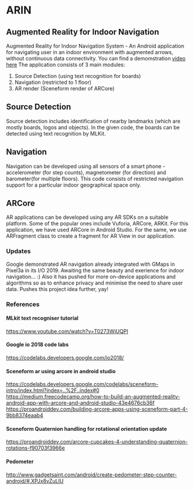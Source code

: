 # ARIN
## Augmented Reality for Indoor Navigation
Augmented Reality for Indoor Navigation System - An Android application for navigating user in an indoor environment with augmented arrows, without continuous data connectivity.
You can find a demomstration [video here](https://www.youtube.com/watch?v=XtAy7S753eQ<BR>)
The application consists of 3 main modules:
  1. Source Detection (using text recognition for boards)
  2. Navigation (restricted to 1 floor)
  3. AR render (Sceneform render of ARCore)

## Source Detection
Source detection includes identification of nearby landmarks (which are mostly boards, logos and objects). In the given code, the boards can be detected using text recognition by MLKit.

## Navigation
Navigation can be developed using all sensors of a smart phone - accelerometer (for step counts), magnetometer (for direction) and barometer(for multiple floors).
This code consists of restricted navigation support for a particular indoor geographical space only.

## ARCore
AR applications can be developed using any AR SDKs on a suitable platform. Some of the popular ones include Vuforia, ARCore, ARKit.
For this application, we have used ARCore in Android Studio. For the same, we use ARFragment class to create a fragment for AR View in our application.

### Updates
Google demonstrated AR navigation already integrated with GMaps in Pixel3a in its I/O 2019. Awaiting the same beauty and exerience for indoor navigation... :)
Also it has pushed for more on-device applications and algorithms so as to enhance privacy and minimise the need to share user data. Pushes this project idea further, yay!

### References

#### MLkit text recogniser tutorial
https://www.youtube.com/watch?v=T0273WiUQPI
#### Google io 2018 code labs
https://codelabs.developers.google.com/io2018/
#### Sceneform ar using arcore in android studio
https://codelabs.developers.google.com/codelabs/sceneform-intro/index.html?index=..%2F..index#0
https://medium.freecodecamp.org/how-to-build-an-augmented-reality-android-app-with-arcore-and-android-studio-43e4676cb36f
https://proandroiddev.com/building-arcore-apps-using-sceneform-part-4-9bb8374eaab4
#### Sceneform Quaternion handling for rotational orientation update
https://proandroiddev.com/arcore-cupcakes-4-understanding-quaternion-rotations-f90703f3966e
#### Pedometer
http://www.gadgetsaint.com/android/create-pedometer-step-counter-android/#.XPJx8vZuLIU
